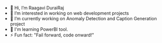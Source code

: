- 👋 Hi, I’m Raagavi DuraiRaj
- 👀 I’m interested in working on web development projects
- 🌱 I’m currently working on Anomaly Detection and Caption Generation project
- 🧠 I'm learning PowerBI tool.
- ⚡ Fun fact: "Fail forward, code onward!"

<!---
raagz04/raagz04 is a ✨ special ✨ repository because its `README.md` (this file) appears on your GitHub profile.
You can click the Preview link to take a look at your changes.
--->
